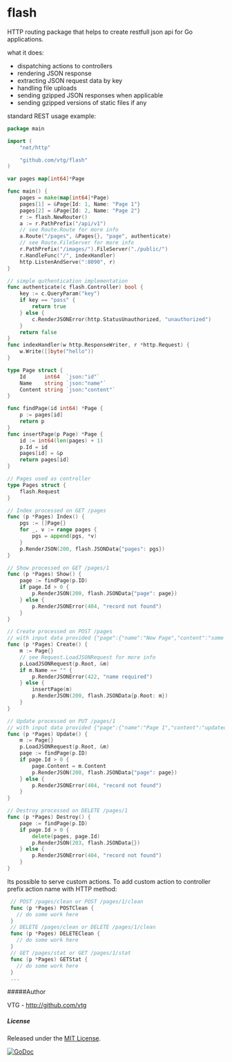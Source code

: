 flash
====
HTTP routing package that helps to create restfull json api for Go applications.

what it does:

 - dispatching actions to controllers
 - rendering JSON response
 - extracting JSON request data by key
 - handling file uploads
 - sending gzipped JSON responses when applicable
 - sending gzipped versions of static files if any

standard REST usage example:

```go
package main

import (
	"net/http"

	"github.com/vtg/flash"
)

var pages map[int64]*Page

func main() {
	pages = make(map[int64]*Page)
	pages[1] = &Page{Id: 1, Name: "Page 1"}
	pages[2] = &Page{Id: 2, Name: "Page 2"}
	r := flash.NewRouter()
	a := r.PathPrefix("/api/v1")
	// see Route.Route for more info
	a.Route("/pages", &Pages{}, "page", authenticate)
	// see Route.FileServer for more info
	r.PathPrefix("/images/").FileServer("./public/")
	r.HandleFunc("/", indexHandler)
	http.ListenAndServe(":8090", r)
}

// simple quthentication implementation
func authenticate(c flash.Controller) bool {
	key := c.QueryParam("key")
	if key == "pass" {
		return true
	} else {
		c.RenderJSONError(http.StatusUnauthorized, "unauthorized")
	}
	return false
}
func indexHandler(w http.ResponseWriter, r *http.Request) {
	w.Write([]byte("hello"))
}

type Page struct {
	Id      int64  `json:"id"`
	Name    string `json:"name"`
	Content string `json:"content"`
}

func findPage(id int64) *Page {
	p := pages[id]
	return p
}
func insertPage(p Page) *Page {
	id := int64(len(pages) + 1)
	p.Id = id
	pages[id] = &p
	return pages[id]
}

// Pages used as controller
type Pages struct {
	flash.Request
}

// Index processed on GET /pages
func (p *Pages) Index() {
	pgs := []Page{}
	for _, v := range pages {
		pgs = append(pgs, *v)
	}
	p.RenderJSON(200, flash.JSONData{"pages": pgs})
}

// Show processed on GET /pages/1
func (p *Pages) Show() {
	page := findPage(p.ID)
	if page.Id > 0 {
		p.RenderJSON(200, flash.JSONData{"page": page})
	} else {
		p.RenderJSONError(404, "record not found")
	}
}

// Create processed on POST /pages
// with input data provided {"page":{"name":"New Page","content":"some content"}}
func (p *Pages) Create() {
	m := Page{}
	// see Request.LoadJSONRequest for more info
	p.LoadJSONRequest(p.Root, &m)
	if m.Name == "" {
		p.RenderJSONError(422, "name required")
	} else {
		insertPage(m)
		p.RenderJSON(200, flash.JSONData{p.Root: m})
	}
}

// Update processed on PUT /pages/1
// with input data provided {"page":{"name":"Page 1","content":"updated content"}}
func (p *Pages) Update() {
	m := Page{}
	p.LoadJSONRequest(p.Root, &m)
	page := findPage(p.ID)
	if page.Id > 0 {
		page.Content = m.Content
		p.RenderJSON(200, flash.JSONData{"page": page})
	} else {
		p.RenderJSONError(404, "record not found")
	}
}

// Destroy processed on DELETE /pages/1
func (p *Pages) Destroy() {
	page := findPage(p.ID)
	if page.Id > 0 {
		delete(pages, page.Id)
		p.RenderJSON(203, flash.JSONData{})
	} else {
		p.RenderJSONError(404, "record not found")
	}
}
```

Its possible to serve custom actions.
To add custom action to controller prefix action name with HTTP method:

```go
 // POST /pages/clean or POST /pages/1/clean
 func (p *Pages) POSTClean {
   // do some work here
 }
 // DELETE /pages/clean or DELETE /pages/1/clean
 func (p *Pages) DELETEClean {
   // do some work here
 }
 // GET /pages/stat or GET /pages/1/stat
 func (p *Pages) GETStat {
   // do some work here
 }
 ...
```

#####Author

VTG - http://github.com/vtg

##### License

Released under the [MIT License](http://www.opensource.org/licenses/MIT).

[![GoDoc](https://godoc.org/github.com/vtg/flash?status.png)](http://godoc.org/github.com/vtg/flash)
